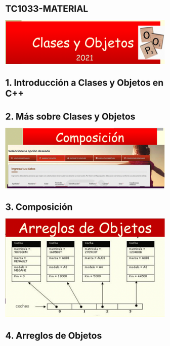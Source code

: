 # TC1033-MATERIAL

![alt text](uno.png)
# 1. Introducción a Clases y Objetos en C++
# 2. Más sobre Clases y Objetos
![alt text](dos.png)
# 3. Composición
![alt text](tres.png)
# 4. Arreglos de Objetos
